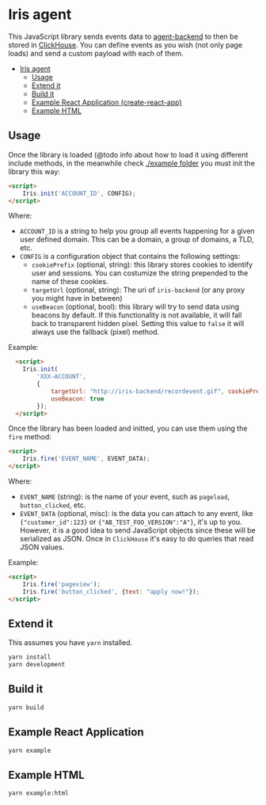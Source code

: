 # Iris agent

This JavaScript library sends events data to [agent-backend](https://github.com/iris-analytics/iris-backend) to then be stored in [ClickHouse](https://clickhouse.yandex/).
You can define events as you wish (not only page loads) and send a custom payload with each of them.

- [Iris agent](#iris-agent)
  - [Usage](#usage)
  - [Extend it](#extend-it)
  - [Build it](#build-it)
  - [Example React Application (create-react-app)](#example-react-application-create-react-app)
  - [Example HTML](#example-html)

## Usage

Once the library is loaded (@todo info about how to load it using different include methods, in the meanwhile check [./example folder](./example) you must init the library this way:

```html
<script>
    Iris.init('ACCOUNT_ID', CONFIG);
</script>
```

Where:

- `ACCOUNT_ID` is a string to help you group all events happening for a given user defined domain. This can be a domain, a group of domains, a TLD, etc.
- `CONFIG` is a configuration object that contains the following settings:
  - `cookiePrefix` (optional, string): this library stores cookies to identify user and sessions. You can costumize the string prepended to the name of these cookies.
  - `targetUrl` (optional, string): The uri of `iris-backend` (or any proxy you might have in between)
  - `useBeacon` (optional, bool): this library will try to send data using beacons by default. If this functionality is not available, it will fall back to transparent hidden pixel. Setting this value to `false` it will always use the fallback (pixel) method.

Example:

```html
  <script>
    Iris.init(
        'XXX-ACCOUNT',
        {
            targetUrl: "http://iris-backend/recordevent.gif", cookiePrefix: "_foo",
            useBeacon: true
        });
  </script>
```

Once the library has been loaded and initted, you can use them using the `fire` method:

```html
<script>
    Iris.fire('EVENT_NAME', EVENT_DATA);
</script>
```

Where:

- `EVENT_NAME` (string): is the name of your event, such as `pageload`, `button_clicked`, etc.
- `EVENT_DATA` (optional, misc): is the data you can attach to any event, like `{"customer_id":123}` or `{"AB_TEST_FOO_VERSION":"A"}`, it's up to you. However, it is a good idea to send JavaScript objects since these will be serialized as JSON. Once in `ClickHouse` it's easy to do queries that read JSON values.

Example:

```html
<script>
    Iris.fire('pageview');
    Iris.fire('button_clicked', {text: "apply now!"});
</script>
```

## Extend it

This assumes you have `yarn` installed.

```bash
yarn install
yarn development
```

## Build it

```bash
yarn build
```

## Example React Application

```bash
yarn example
```

## Example HTML

```bash
yarn example:html
```
